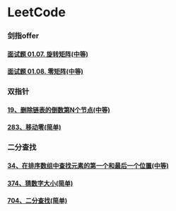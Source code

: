 # LeetCode

### 剑指offer

#### [面试题 01.07. 旋转矩阵(中等)](https://github.com/mirror6Y/LeetCode/blob/master/src/main/resources/interview/Code01.07.md)
#### [面试题 01.08. 零矩阵(中等)](https://github.com/mirror6Y/LeetCode/blob/master/src/main/resources/interview/Code01.08.md)

### 双指针
#### [19、删除链表的倒数第N个节点(中等)](https://github.com/mirror6Y/LeetCode/blob/master/src/main/resources/twopoint/Code19.md)
#### [283、移动零(简单)](https://github.com/mirror6Y/LeetCode/blob/master/src/main/resources/twopoint/Code283.md)

### 二分查找

#### [34、在排序数组中查找元素的第一个和最后一个位置(中等)](https://github.com/mirror6Y/LeetCode/blob/master/src/main/resources/binarysearch/Code34.md)
#### [374、猜数字大小(简单)](https://github.com/mirror6Y/LeetCode/blob/master/src/main/resources/binarysearch/Code374.md)
#### [704、二分查找(简单)](https://github.com/mirror6Y/LeetCode/blob/master/src/main/resources/binarysearch/Code704.md)


